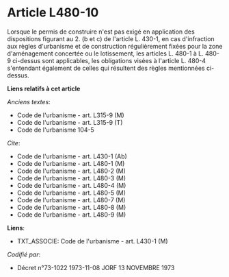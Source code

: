 # Article L480-10

Lorsque le permis de construire n'est pas exigé en application des dispositions figurant au 2. (b et c) de l'article L.
430-1, en cas d'infraction aux règles d'urbanisme et de construction régulièrement fixées pour la zone d'aménagement
concertée ou le lotissement, les articles L. 480-1 à L. 480-9 ci-dessus sont applicables, les obligations visées à l'article
L. 480-4 s'entendant également de celles qui résultent des règles mentionnées ci-dessus.

**Liens relatifs à cet article**

_Anciens textes_:

  - Code de l'urbanisme - art. L315-9 (M)
  - Code de l'urbanisme - art. L315-9 (T)
  - Code de l'urbanisme 104-5

_Cite_:

  - Code de l'urbanisme - art. L430-1 (Ab)
  - Code de l'urbanisme - art. L480-1 (M)
  - Code de l'urbanisme - art. L480-2 (M)
  - Code de l'urbanisme - art. L480-3 (M)
  - Code de l'urbanisme - art. L480-4 (M)
  - Code de l'urbanisme - art. L480-5 (M)
  - Code de l'urbanisme - art. L480-7 (M)
  - Code de l'urbanisme - art. L480-8 (M)
  - Code de l'urbanisme - art. L480-9 (M)

**Liens**:

  - TXT_ASSOCIE: Code de l'urbanisme - art. L430-1 (M)

_Codifié par_:

  - Décret n°73-1022 1973-11-08 JORF 13 NOVEMBRE 1973

